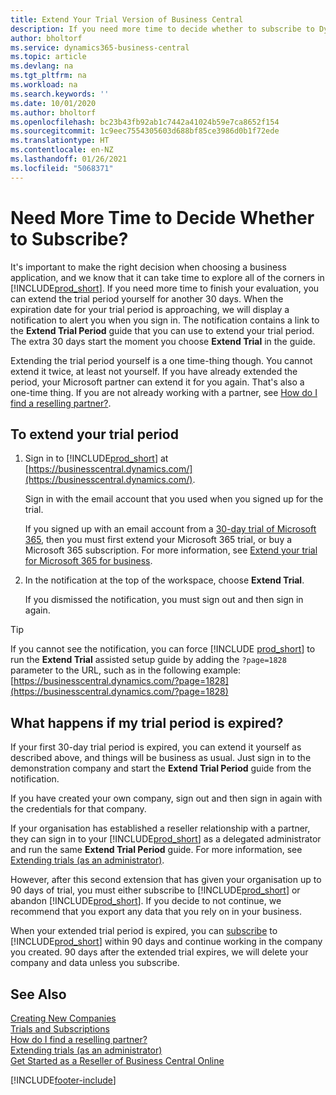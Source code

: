 ```yaml
---
title: Extend Your Trial Version of Business Central
description: If you need more time to decide whether to subscribe to Dynamics 365 Business Central, you can extend your trial version once. Learn about your options.
author: bholtorf
ms.service: dynamics365-business-central
ms.topic: article
ms.devlang: na
ms.tgt_pltfrm: na
ms.workload: na
ms.search.keywords: ''
ms.date: 10/01/2020
ms.author: bholtorf
ms.openlocfilehash: bc23b43fb92ab1c7442a41024b59e7ca8652f154
ms.sourcegitcommit: 1c9eec7554305603d688bf85ce3986d0b1f72ede
ms.translationtype: HT
ms.contentlocale: en-NZ
ms.lasthandoff: 01/26/2021
ms.locfileid: "5068371"
---
```

# <a name="need-more-time-to-decide-whether-to-subscribe"></a>Need More Time to Decide Whether to Subscribe?

It's important to make the right decision when choosing a business application, and we know that it can take time to explore all of the corners in [!INCLUDE[prod_short](includes/prod_short.md)]. If you need more time to finish your evaluation, you can extend the trial period yourself for another 30 days. When the expiration date for your trial period is approaching, we will display a notification to alert you when you sign in. The notification contains a link to the **Extend Trial Period** guide that you can use to extend your trial period. The extra 30 days start the moment you choose **Extend Trial** in the guide.

Extending the trial period yourself is a one time-thing though. You cannot extend it twice, at least not yourself. If you have already extended the period, your Microsoft partner can extend it for you again. That's also a one-time thing. If you are not already working with a partner, see [How do I find a reselling partner?](across-faq.md#findpartner).  

## <a name="to-extend-your-trial-period"></a>To extend your trial period

1. Sign in to [!INCLUDE[prod_short](includes/prod_short.md)] at [https://businesscentral.dynamics.com/](https://businesscentral.dynamics.com/).

    Sign in with the email account that you used when you signed up for the trial.  

    If you signed up with an email account from a [30-day trial of Microsoft 365](/microsoft-365/commerce/sign-up-for-office-365-trial), then you must first extend your Microsoft 365 trial, or buy a Microsoft 365 subscription. For more information, see [Extend your trial for Microsoft 365 for business](/microsoft-365/commerce/extend-your-trial).
2. In the notification at the top of the workspace, choose **Extend Trial**.

    If you dismissed the notification, you must sign out and then sign in again.

> [!TIP]
> If you cannot see the notification, you can force [!INCLUDE [prod_short](includes/prod_short.md)] to run the **Extend Trial** assisted setup guide by adding the ```?page=1828``` parameter to the URL, such as in the following example: [https://businesscentral.dynamics.com/?page=1828](https://businesscentral.dynamics.com/?page=1828)

## <a name="what-happens-if-my-trial-period-is-expired"></a>What happens if my trial period is expired?

If your first 30-day trial period is expired, you can extend it yourself as described above, and things will be business as usual. Just sign in to the demonstration company and start the **Extend Trial Period** guide from the notification.  

If you have created your own company, sign out and then sign in again with the credentials for that company.  

If your organisation has established a reseller relationship with a partner, they can sign in to your [!INCLUDE[prod_short](includes/prod_short.md)] as a delegated administrator and run the same **Extend Trial Period** guide. For more information, see [Extending trials (as an administrator)](/dynamics365/business-central/dev-itpro/administration/tenant-administration#extending-trials).  

However, after this second extension that has given your organisation up to 90 days of trial, you must either subscribe to [!INCLUDE[prod_short](includes/prod_short.md)] or abandon [!INCLUDE[prod_short](includes/prod_short.md)]. If you decide to not continue, we recommend that you export any data that you rely on in your business.

When your extended trial period is expired, you can [subscribe](https://go.microsoft.com/fwlink/?linkid=828659) to [!INCLUDE[prod_short](includes/prod_short.md)] within 90 days and continue working in the company you created. 90 days after the extended trial expires, we will delete your company and data unless you subscribe.  

## <a name="see-also"></a>See Also

[Creating New Companies](about-new-company.md)  
[Trials and Subscriptions](across-preview.md)  
[How do I find a reselling partner?](across-faq.md#findpartner)  
[Extending trials (as an administrator)](/dynamics365/business-central/dev-itpro/administration/tenant-administration#extending-trials)  
[Get Started as a Reseller of Business Central Online](/dynamics365/business-central/dev-itpro/administration/get-started-online)  


[!INCLUDE[footer-include](includes/footer-banner.md)]